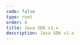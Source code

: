 ```yaml
---
code: false
type: root
order: 4
title: Java SDK v1.x
description: Java SDK v1.x
---
```

<RedirectToFirstChild />
